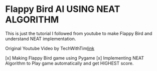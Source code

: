 # Flappy Bird AI USING NEAT ALGORITHM

This is just the tutorial I followed from youtube to make Flappy Bird and understand NEAT implementation.

Original Youtube Video by TechWithTim[link](https://www.youtube.com/playlist?list=PLzMcBGfZo4-lwGZWXz5Qgta_YNX3_vLS2)


[x] Making Flappy Bird game using Pygame
[x] Implementing NEAT Algorithm to Play game automatically and get HIGHEST score.